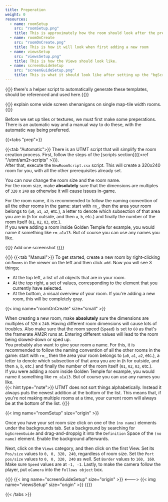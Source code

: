 ```yaml
---
title: Preperation
weight: 0
resources: 
  - name: roomSetup
    src: "roomSetup.png"
    title: This is approximately how the room should look after the preparation
  - name: roomOnCreate
    src: "roomOnCreate.png"
    title: This is how it will look when first adding a new room
  - name: viewsSetup
    src: "viewsSetup.png"
    title: This is how the Views should look like.
  - name: screenGuideSetup
    src: "screenGuideSetup.png"
    title: This is what it should look like after setting up the "bgScreenGuide" element 
---
```


{{<todo>}} there's a helper script to automatically generate these templates, should be referenced and used here.{{</todo>}} 

{{<todo>}} explain some wide screen shenanigans on single map-tile width rooms. {{</todo>}} 

Before we set up tiles or textures, we must first make some preperations. There is an automatic way and a manual way to do these, with the automatic way being preferred.

{{<tabs "prep">}}

{{<tab "Automatic">}}
There is an UTMT script that will simplify the room creation process. First, follow the steps of the [scripts section]({{<ref "/utmt/am2r-scripts" >}}).  
After that, execute the `NewRoomScript.csx` script. This will create a 320x240 room for you, with all the other prerequisites already set.  

You can now change the room size and the room name.   
For the room size, make __absolutely__ sure that the dimensions are multiples of `320` x `240` as otherwise it will cause issues in-game.  

For the room name, it is recommended to follow the naming convention of all the other rooms in the game: start with `rm_`, then the area your room belongs to (`a0`, `a1`, `a2`, etc.), a letter to denote which subsection of that area you are in (`h` for outside, and then `a`, `b`, etc.) and finally the number of the room itself (`01`, `02`, `03`, etc.).  
If you were adding a room inside Golden Temple for example, you would name it something like `rm_a1a13`. But of course you can use any names you like. 

{{<todo>}} Add one screenshot {{</todo>}} 

{{</tab>}}
{{<tab "Manual">}}
To get started, create a new room by right-clicking on `Rooms` in the viewer on the left and then click `add`. Now you will see 3 things;
- At the top left, a list of all objects that are in your room.
- At the top right, a set of values, corresponding to the element that you currently have selected.
- At the bottom, a visual overview of your room. If you're adding a new room, this will be completely gray.

{{< img name="roomOnCreate" size="small" >}}

When creating a new room, make __absolutely__ sure the dimensions are multiples of `320` x `240`. Having different room dimensions will cause lots of troubles. Also make sure that the room speed (`Speed`) is set to `60` as that's the framerate AM2R runs at. Entering different values will lead to the room being slowed-down or sped up.  
You probably also want to give your room a name. For this, it is recommended to follow the naming convention of all the other rooms in the game: start with `rm_`, then the area your room belongs to (`a0`, `a1`, `a2`, etc.), a letter to denote which subsection of that area you are in (`h` for outside, and then `a`, `b`, etc.) and finally the number of the room itself (`01`, `02`, `03`, etc.).  
If you were adding a room inside Golden Temple for example, you would name it something like `rm_a1a13`. But of course you can use any names you like.  
{{< hint type="note">}}
UTMT does not sort things alphabetically. Instead it always puts the newest addition at the bottom of the list. This means that, if you're not making multiple rooms at a time, your current room will always be at the bottom of the list.
{{</hint>}}

{{< img name="roomSetup" size="origin" >}}

Once you have your set room size click on one of the `(no name)` elements under the backgrounds tab. Set a background by searching for `bgScreenGuide` and drag-and-droppig it into the `Definition` Space of the `(no name)` element. Enable the background afterwards. 

Next, click on the `Views` category, and then click on the first View. Set its `Pos/size` values to `0, 0, 320, 240`, regardless of room size. Set the `Port pos/size` values to `0, 0, 320, 240` as well. Set `Border` values to `160, 160`. Make sure `Speed` values are at `-1, -1`. Lastly, to make the camera follow the player, put `oCamera` into the `Follows object` box.  

{{<columns>}}
{{< img name="screenGuideSetup" size="origin" >}}
<--->
{{< img name="viewsSetup" size="origin" >}}
{{</columns>}}

{{< /tabs >}}
